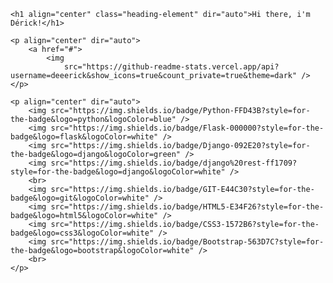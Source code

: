 <div class="markdown-heading">

    <h1 align="center" class="heading-element" dir="auto">Hi there, i'm Dérick!</h1>

    <p align="center" dir="auto">
        <a href="#">
            <img
                src="https://github-readme-stats.vercel.app/api?username=deeerick&show_icons=true&count_private=true&theme=dark" />
    </p>
    
    <p align="center" dir="auto">
        <img src="https://img.shields.io/badge/Python-FFD43B?style=for-the-badge&logo=python&logoColor=blue" />
        <img src="https://img.shields.io/badge/Flask-000000?style=for-the-badge&logo=flask&logoColor=white" />
        <img src="https://img.shields.io/badge/Django-092E20?style=for-the-badge&logo=django&logoColor=green" />
        <img src="https://img.shields.io/badge/django%20rest-ff1709?style=for-the-badge&logo=django&logoColor=white" />
        <br>
        <img src="https://img.shields.io/badge/GIT-E44C30?style=for-the-badge&logo=git&logoColor=white" />
        <img src="https://img.shields.io/badge/HTML5-E34F26?style=for-the-badge&logo=html5&logoColor=white" />
        <img src="https://img.shields.io/badge/CSS3-1572B6?style=for-the-badge&logo=css3&logoColor=white" />
        <img src="https://img.shields.io/badge/Bootstrap-563D7C?style=for-the-badge&logo=bootstrap&logoColor=white" />
        <br>
    </p>

</div>

